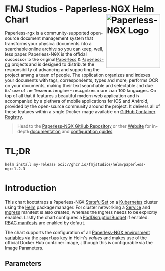 # FMJ Studios - Paperless-NGX Helm Chart <img src="https://raw.githubusercontent.com/paperless-ngx/paperless-ngx/5842944d1ef817c11a47ed5c19ba8b7886c9fbfe/resources/logo/web/svg/square.svg" alt="Paperless-NGX Logo" width="175" height="175" align="right" />

Paperless-ngx is a community-supported open-source document management system that transforms your physical documents into a searchable online archive so you can keep, well, less paper. Paperless-NGX is the official successor to the original [Paperless](https://github.com/the-paperless-project/paperless) & [Paperless-ng](https://github.com/jonaswinkler/paperless-ng) projects and is designed to distribute the responsibility of advancing and supporting the project among a team of people. The application organizes and indexes your documents with tags, correspondents, types and more, performs OCR on your documents, making their text searchable and selectable and due its' use of the Tesseract engine - recognizes more than 100 languages. On top of all that it features a beautiful modern web application and is accompanied by a plethora of mobile applications for iOS and Android, provided by the open-source community around the project. It delivers all of these features within a single Docker image available on [GitHub Container Registry](https://github.com/paperless-ngx/paperless-ngx/pkgs/container/paperless-ngx).

> Head to the [Paperless-NGX GitHub Repository](https://github.com/paperless-ngx/paperless-ngx/tree/dev) or ther [Website](https://docs.paperless-ngx.com/) for in-depth [documentation](https://docs.paperless-ngx.com/) and [configuration guides](https://docs.paperless-ngx.com/configuration/).

# TL;DR

```shell
helm install my-release oci://ghcr.io/fmjstudios/helm/paperless-ngx:1.2.3
```

# Introduction

This chart bootstraps a Paperless-NGX [StatefulSet](https://kubernetes.io/docs/concepts/workloads/controllers/statefulset/) on a [Kubernetes](https://kubernetes.io) cluster using the [Helm](https://helm.sh/) package manager. For cluster networking a [Service](https://kubernetes.io/docs/concepts/services-networking/service/) and [Ingress](https://kubernetes.io/docs/concepts/services-networking/ingress/) manifest is also created, whereas the Ingress needs to be explicitly enabled. Lastly the chart configures a [PodDisruptionBudget](https://kubernetes.io/docs/tasks/run-application/configure-pdb/) if enabled. [RBAC manifests](https://kubernetes.io/docs/reference/access-authn-authz/rbac/) are enabled by default.

The chart supports the configuration of all [Paperless-NGX environment variables](https://docs.paperless-ngx.com/configuration/) via the `paperless` key in Helm's *values* and makes use of the official Docker Hub container image, although this is configurable via the Image Parameters.

## Parameters
